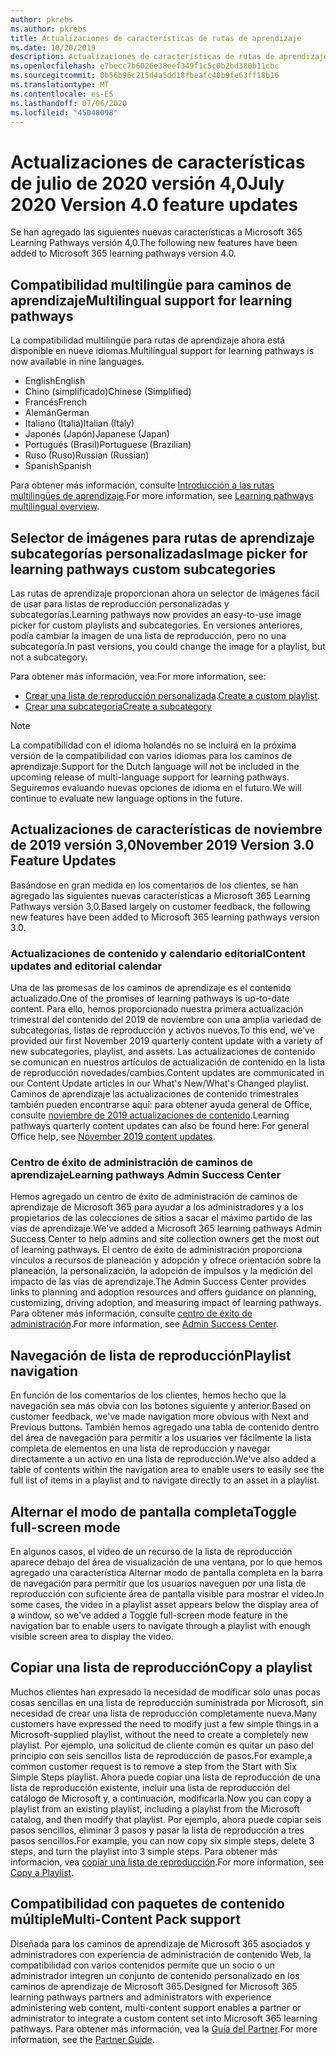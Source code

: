 ```yaml
---
author: pkrebs
ms.author: pkrebs
title: Actualizaciones de características de rutas de aprendizaje
ms.date: 10/20/2019
description: Actualizaciones de características de rutas de aprendizaje
ms.openlocfilehash: e7becc7b6026e38eef349f1c5c0b2bd380b11cbc
ms.sourcegitcommit: 0b56b96c215d4a5dd18fbeafc40b9fe63ff18b16
ms.translationtype: MT
ms.contentlocale: es-ES
ms.lasthandoff: 07/06/2020
ms.locfileid: "45048098"
---
```

# <a name="july-2020-version-40-feature-updates"></a><span data-ttu-id="d2928-103">Actualizaciones de características de julio de 2020 versión 4,0</span><span class="sxs-lookup"><span data-stu-id="d2928-103">July 2020 Version 4.0 feature updates</span></span> 

<span data-ttu-id="d2928-104">Se han agregado las siguientes nuevas características a Microsoft 365 Learning Pathways versión 4,0.</span><span class="sxs-lookup"><span data-stu-id="d2928-104">The following new features have been added to Microsoft 365 learning pathways version 4.0.</span></span> 

## <a name="multilingual-support-for-learning-pathways"></a><span data-ttu-id="d2928-105">Compatibilidad multilingüe para caminos de aprendizaje</span><span class="sxs-lookup"><span data-stu-id="d2928-105">Multilingual support for learning pathways</span></span> 
<span data-ttu-id="d2928-106">La compatibilidad multilingüe para rutas de aprendizaje ahora está disponible en nueve idiomas.</span><span class="sxs-lookup"><span data-stu-id="d2928-106">Multilingual support for learning pathways is now available in nine languages.</span></span>  
- <span data-ttu-id="d2928-107">English</span><span class="sxs-lookup"><span data-stu-id="d2928-107">English</span></span>     
- <span data-ttu-id="d2928-108">Chino (simplificado)</span><span class="sxs-lookup"><span data-stu-id="d2928-108">Chinese (Simplified)</span></span> 
- <span data-ttu-id="d2928-109">Francés</span><span class="sxs-lookup"><span data-stu-id="d2928-109">French</span></span> 
- <span data-ttu-id="d2928-110">Alemán</span><span class="sxs-lookup"><span data-stu-id="d2928-110">German</span></span> 
- <span data-ttu-id="d2928-111">Italiano (Italia)</span><span class="sxs-lookup"><span data-stu-id="d2928-111">Italian (Italy)</span></span> 
- <span data-ttu-id="d2928-112">Japonés (Japón)</span><span class="sxs-lookup"><span data-stu-id="d2928-112">Japanese (Japan)</span></span> 
- <span data-ttu-id="d2928-113">Portugués (Brasil)</span><span class="sxs-lookup"><span data-stu-id="d2928-113">Portuguese (Brazilian)</span></span> 
- <span data-ttu-id="d2928-114">Ruso (Ruso)</span><span class="sxs-lookup"><span data-stu-id="d2928-114">Russian (Russian)</span></span> 
- <span data-ttu-id="d2928-115">Spanish</span><span class="sxs-lookup"><span data-stu-id="d2928-115">Spanish</span></span> 

<span data-ttu-id="d2928-116">Para obtener más información, consulte [Introducción a las rutas multilingües de aprendizaje](custom_overview.md).</span><span class="sxs-lookup"><span data-stu-id="d2928-116">For more information, see [Learning pathways multilingual overview](custom_overview.md).</span></span> 

## <a name="image-picker-for-learning-pathways-custom-subcategories"></a><span data-ttu-id="d2928-117">Selector de imágenes para rutas de aprendizaje subcategorías personalizadas</span><span class="sxs-lookup"><span data-stu-id="d2928-117">Image picker for learning pathways custom subcategories</span></span> 
<span data-ttu-id="d2928-118">Las rutas de aprendizaje proporcionan ahora un selector de imágenes fácil de usar para listas de reproducción personalizadas y subcategorías.</span><span class="sxs-lookup"><span data-stu-id="d2928-118">Learning pathways now provides an easy-to-use image picker for custom playlists and subcategories.</span></span>  <span data-ttu-id="d2928-119">En versiones anteriores, podía cambiar la imagen de una lista de reproducción, pero no una subcategoría.</span><span class="sxs-lookup"><span data-stu-id="d2928-119">In past versions, you could change the image for a playlist, but not a subcategory.</span></span>  

<span data-ttu-id="d2928-120">Para obtener más información, vea:</span><span class="sxs-lookup"><span data-stu-id="d2928-120">For more information, see:</span></span>
- <span data-ttu-id="d2928-121">[Crear una lista de reproducción personalizada](custom_createnewplaylist.md).</span><span class="sxs-lookup"><span data-stu-id="d2928-121">[Create a custom playlist](custom_createnewplaylist.md).</span></span> 
- [<span data-ttu-id="d2928-122">Crear una subcategoría</span><span class="sxs-lookup"><span data-stu-id="d2928-122">Create a subcategory</span></span>](custom_createnewcat.md)

> [!NOTE]
> <span data-ttu-id="d2928-123">La compatibilidad con el idioma holandés no se incluirá en la próxima versión de la compatibilidad con varios idiomas para los caminos de aprendizaje.</span><span class="sxs-lookup"><span data-stu-id="d2928-123">Support for the Dutch language will not be included in the upcoming release of multi-language support for learning pathways.</span></span> <span data-ttu-id="d2928-124">Seguiremos evaluando nuevas opciones de idioma en el futuro.</span><span class="sxs-lookup"><span data-stu-id="d2928-124">We will continue to evaluate new language options in the future.</span></span>

## <a name="november-2019-version-30-feature-updates"></a><span data-ttu-id="d2928-125">Actualizaciones de características de noviembre de 2019 versión 3,0</span><span class="sxs-lookup"><span data-stu-id="d2928-125">November 2019 Version 3.0 Feature Updates</span></span>
<span data-ttu-id="d2928-126">Basándose en gran medida en los comentarios de los clientes, se han agregado las siguientes nuevas características a Microsoft 365 Learning Pathways versión 3,0.</span><span class="sxs-lookup"><span data-stu-id="d2928-126">Based largely on customer feedback, the following new features have been added to Microsoft 365 learning pathways version 3.0.</span></span>

### <a name="content-updates-and-editorial-calendar"></a><span data-ttu-id="d2928-127">Actualizaciones de contenido y calendario editorial</span><span class="sxs-lookup"><span data-stu-id="d2928-127">Content updates and editorial calendar</span></span>
<span data-ttu-id="d2928-128">Una de las promesas de los caminos de aprendizaje es el contenido actualizado.</span><span class="sxs-lookup"><span data-stu-id="d2928-128">One of the promises of learning pathways is up-to-date content.</span></span> <span data-ttu-id="d2928-129">Para ello, hemos proporcionado nuestra primera actualización trimestral del contenido del 2019 de noviembre con una amplia variedad de subcategorías, listas de reproducción y activos nuevos.</span><span class="sxs-lookup"><span data-stu-id="d2928-129">To this end, we've provided our first November 2019 quarterly content update with a variety of new subcategories, playlist, and assets.</span></span> <span data-ttu-id="d2928-130">Las actualizaciones de contenido se comunican en nuestros artículos de actualización de contenido en la lista de reproducción novedades/cambios.</span><span class="sxs-lookup"><span data-stu-id="d2928-130">Content updates are communicated in our Content Update articles in our What's New/What's Changed playlist.</span></span> <span data-ttu-id="d2928-131">Caminos de aprendizaje las actualizaciones de contenido trimestrales también pueden encontrarse aquí: para obtener ayuda general de Office, consulte [noviembre de 2019 actualizaciones de contenido](custom_contentupdates.md).</span><span class="sxs-lookup"><span data-stu-id="d2928-131">Learning pathways quarterly content updates can also be found here: For general Office help, see [November 2019 content updates](custom_contentupdates.md).</span></span>

### <a name="learning-pathways-admin-success-center"></a><span data-ttu-id="d2928-132">Centro de éxito de administración de caminos de aprendizaje</span><span class="sxs-lookup"><span data-stu-id="d2928-132">Learning pathways Admin Success Center</span></span>
<span data-ttu-id="d2928-133">Hemos agregado un centro de éxito de administración de caminos de aprendizaje de Microsoft 365 para ayudar a los administradores y a los propietarios de las colecciones de sitios a sacar el máximo partido de las vías de aprendizaje.</span><span class="sxs-lookup"><span data-stu-id="d2928-133">We've added a Microsoft 365 learning pathways Admin Success Center to help admins and site collection owners get the most out of learning pathways.</span></span> <span data-ttu-id="d2928-134">El centro de éxito de administración proporciona vínculos a recursos de planeación y adopción y ofrece orientación sobre la planeación, la personalización, la adopción de impulsos y la medición del impacto de las vías de aprendizaje.</span><span class="sxs-lookup"><span data-stu-id="d2928-134">The Admin Success Center provides links to planning and adoption resources and offers guidance on planning, customizing, driving adoption, and measuring impact of learning pathways.</span></span> <span data-ttu-id="d2928-135">Para obtener más información, consulte [centro de éxito de administración](custom_successcenter.md).</span><span class="sxs-lookup"><span data-stu-id="d2928-135">For more information, see [Admin Success Center](custom_successcenter.md).</span></span>

## <a name="playlist-navigation"></a><span data-ttu-id="d2928-136">Navegación de lista de reproducción</span><span class="sxs-lookup"><span data-stu-id="d2928-136">Playlist navigation</span></span>
<span data-ttu-id="d2928-137">En función de los comentarios de los clientes, hemos hecho que la navegación sea más obvia con los botones siguiente y anterior.</span><span class="sxs-lookup"><span data-stu-id="d2928-137">Based on customer feedback, we've made navigation more obvious with Next and Previous buttons.</span></span> <span data-ttu-id="d2928-138">También hemos agregado una tabla de contenido dentro del área de navegación para permitir a los usuarios ver fácilmente la lista completa de elementos en una lista de reproducción y navegar directamente a un activo en una lista de reproducción.</span><span class="sxs-lookup"><span data-stu-id="d2928-138">We've also added a table of contents within the navigation area to enable users to easily see the full list of items in a playlist and to navigate directly to an asset in a playlist.</span></span>

## <a name="toggle-full-screen-mode"></a><span data-ttu-id="d2928-139">Alternar el modo de pantalla completa</span><span class="sxs-lookup"><span data-stu-id="d2928-139">Toggle full-screen mode</span></span>
<span data-ttu-id="d2928-140">En algunos casos, el vídeo de un recurso de la lista de reproducción aparece debajo del área de visualización de una ventana, por lo que hemos agregado una característica Alternar modo de pantalla completa en la barra de navegación para permitir que los usuarios naveguen por una lista de reproducción con suficiente área de pantalla visible para mostrar el vídeo.</span><span class="sxs-lookup"><span data-stu-id="d2928-140">In some cases, the video in a playlist asset appears below the display area of a window, so we've added a Toggle full-screen mode feature in the navigation bar to enable users to navigate through a playlist with enough visible screen area to display the video.</span></span>

## <a name="copy-a-playlist"></a><span data-ttu-id="d2928-141">Copiar una lista de reproducción</span><span class="sxs-lookup"><span data-stu-id="d2928-141">Copy a playlist</span></span>
<span data-ttu-id="d2928-142">Muchos clientes han expresado la necesidad de modificar solo unas pocas cosas sencillas en una lista de reproducción suministrada por Microsoft, sin necesidad de crear una lista de reproducción completamente nueva.</span><span class="sxs-lookup"><span data-stu-id="d2928-142">Many customers have expressed the need to modify just a few simple things in a Microsoft-supplied playlist, without the need to create a completely new playlist.</span></span> <span data-ttu-id="d2928-143">Por ejemplo, una solicitud de cliente común es quitar un paso del principio con seis sencillos lista de reproducción de pasos.</span><span class="sxs-lookup"><span data-stu-id="d2928-143">For example,a common customer request is to remove a step from the Start with Six Simple Steps playlist.</span></span> <span data-ttu-id="d2928-144">Ahora puede copiar una lista de reproducción de una lista de reproducción existente, incluir una lista de reproducción del catálogo de Microsoft y, a continuación, modificarla.</span><span class="sxs-lookup"><span data-stu-id="d2928-144">Now you can copy a playlist from an existing playlist, including a playlist from the Microsoft catalog, and then modify that playlist.</span></span> <span data-ttu-id="d2928-145">Por ejemplo, ahora puede copiar seis pasos sencillos, eliminar 3 pasos y pasar la lista de reproducción a tres pasos sencillos.</span><span class="sxs-lookup"><span data-stu-id="d2928-145">For example, you can now copy six simple steps, delete 3 steps, and turn the playlist into 3 simple steps.</span></span> <span data-ttu-id="d2928-146">Para obtener más información, vea [copiar una lista de reproducción](custom_copyplaylist.md).</span><span class="sxs-lookup"><span data-stu-id="d2928-146">For more information, see [Copy a Playlist](custom_copyplaylist.md).</span></span>

## <a name="multi-content-pack-support"></a><span data-ttu-id="d2928-147">Compatibilidad con paquetes de contenido múltiple</span><span class="sxs-lookup"><span data-stu-id="d2928-147">Multi-Content Pack support</span></span>
<span data-ttu-id="d2928-148">Diseñada para los caminos de aprendizaje de Microsoft 365 asociados y administradores con experiencia de administración de contenido Web, la compatibilidad con varios contenidos permite que un socio o un administrador integren un conjunto de contenido personalizado en los caminos de aprendizaje de Microsoft 365.</span><span class="sxs-lookup"><span data-stu-id="d2928-148">Designed for Microsoft 365 learning pathways partners and administrators with experience administering web content, multi-content support enables a partner or administrator to integrate a custom content set into Microsoft 365 learning pathways.</span></span> <span data-ttu-id="d2928-149">Para obtener más información, vea la [Guía del Partner](custom_partnerguide.md).</span><span class="sxs-lookup"><span data-stu-id="d2928-149">For more information, see the [Partner Guide](custom_partnerguide.md).</span></span>

